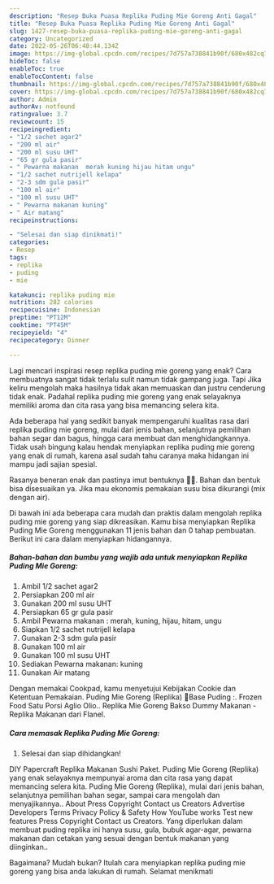 ```yaml
---
description: "Resep Buka Puasa Replika Puding Mie Goreng Anti Gagal"
title: "Resep Buka Puasa Replika Puding Mie Goreng Anti Gagal"
slug: 1427-resep-buka-puasa-replika-puding-mie-goreng-anti-gagal
category: Uncategorized
date: 2022-05-26T06:48:44.134Z
image: https://img-global.cpcdn.com/recipes/7d757a738841b90f/680x482cq70/replika-puding-mie-goreng-foto-resep-utama.jpg
hideToc: false
enableToc: true
enableTocContent: false
thumbnail: https://img-global.cpcdn.com/recipes/7d757a738841b90f/680x482cq70/replika-puding-mie-goreng-foto-resep-utama.jpg
cover: https://img-global.cpcdn.com/recipes/7d757a738841b90f/680x482cq70/replika-puding-mie-goreng-foto-resep-utama.jpg
author: Admin
authorAv: notfound
ratingvalue: 3.7
reviewcount: 15
recipeingredient:
- "1/2 sachet agar2"
- "200 ml air"
- "200 ml susu UHT"
- "65 gr gula pasir"
- " Pewarna makanan  merah kuning hijau hitam ungu"
- "1/2 sachet nutrijell kelapa"
- "2-3 sdm gula pasir"
- "100 ml air"
- "100 ml susu UHT"
- " Pewarna makanan kuning"
- " Air matang"
recipeinstructions:

- "Selesai dan siap dinikmati!"
categories:
- Resep
tags:
- replika
- puding
- mie

katakunci: replika puding mie 
nutrition: 282 calories
recipecuisine: Indonesian
preptime: "PT12M"
cooktime: "PT45M"
recipeyield: "4"
recipecategory: Dinner

---
```



Lagi mencari inspirasi resep replika puding mie goreng yang enak? Cara membuatnya sangat tidak terlalu sulit namun tidak gampang juga. Tapi Jika keliru mengolah maka hasilnya tidak akan memuaskan dan justru cenderung tidak enak. Padahal replika puding mie goreng yang enak selayaknya memiliki aroma dan cita rasa yang bisa memancing selera kita.


Ada beberapa hal yang sedikit banyak mempengaruhi kualitas rasa dari replika puding mie goreng, mulai dari jenis bahan, selanjutnya pemilihan bahan segar dan bagus, hingga cara membuat dan menghidangkannya. Tidak usah bingung kalau hendak menyiapkan replika puding mie goreng yang enak di rumah, karena asal sudah tahu caranya maka hidangan ini mampu jadi sajian spesial.

Rasanya beneran enak dan pastinya imut bentuknya 🤩🤩. Bahan dan bentuk bisa disesuaikan ya. Jika mau ekonomis pemakaian susu bisa dikurangi (mix dengan air).


Di bawah ini ada beberapa cara mudah dan praktis dalam mengolah replika puding mie goreng yang siap dikreasikan. Kamu bisa menyiapkan Replika Puding Mie Goreng menggunakan 11 jenis bahan dan 0 tahap pembuatan. Berikut ini cara dalam menyiapkan hidangannya.

<!--inarticleads1-->

##### Bahan-bahan dan bumbu yang wajib ada untuk menyiapkan Replika Puding Mie Goreng:

1. Ambil 1/2 sachet agar2
1. Persiapkan 200 ml air
1. Gunakan 200 ml susu UHT
1. Persiapkan 65 gr gula pasir
1. Ambil  Pewarna makanan : merah, kuning, hijau, hitam, ungu
1. Siapkan 1/2 sachet nutrijell kelapa
1. Gunakan 2-3 sdm gula pasir
1. Gunakan 100 ml air
1. Gunakan 100 ml susu UHT
1. Sediakan  Pewarna makanan: kuning
1. Gunakan  Air matang


Dengan memakai Cookpad, kamu menyetujui Kebijakan Cookie dan Ketentuan Pemakaian. Puding Mie Goreng (Replika) 📍Base Puding :. Frozen Food Satu Porsi Aglio Olio.. Replika Mie Goreng Bakso Dummy Makanan - Replika Makanan dari Flanel. 

<!--inarticleads2-->

##### Cara memasak Replika Puding Mie Goreng:


1. Selesai dan siap dihidangkan!

DIY Papercraft Replika Makanan Sushi Paket. Puding Mie Goreng (Replika) yang enak selayaknya mempunyai aroma dan cita rasa yang dapat memancing selera kita. Puding Mie Goreng (Replika), mulai dari jenis bahan, selanjutnya pemilihan bahan segar, sampai cara mengolah dan menyajikannya.. About Press Copyright Contact us Creators Advertise Developers Terms Privacy Policy &amp; Safety How YouTube works Test new features Press Copyright Contact us Creators. Yang diperlukan dalam membuat puding replika ini hanya susu, gula, bubuk agar-agar, pewarna makanan dan cetakan yang sesuai dengan bentuk makanan yang diinginkan.. 

Bagaimana? Mudah bukan? Itulah cara menyiapkan replika puding mie goreng yang bisa anda lakukan di rumah. Selamat menikmati
